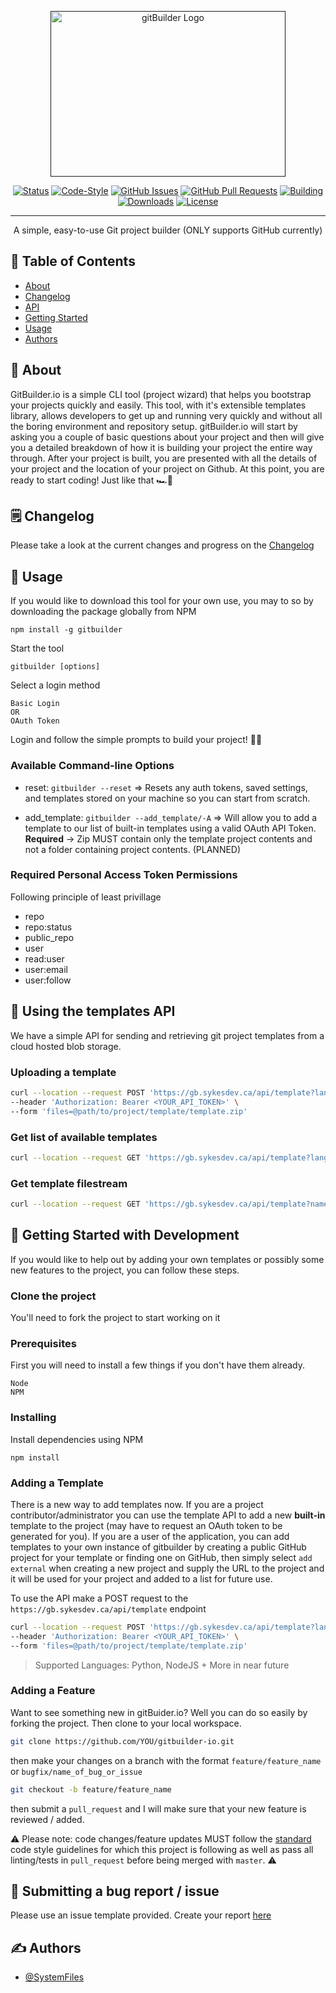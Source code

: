 <p align="center">
  <a href="" rel="noopener">
 <img width=376px height=265px src="https://i.imgur.com/oL6UMJl.png" alt="gitBuilder Logo"></a>
</p>

<div align="center">

[![Status](https://img.shields.io/badge/status-active-success.svg)]()
[![Code-Style](https://img.shields.io/badge/style-standard-green.svg)](https://standardjs.com/rules.html)
[![GitHub Issues](https://img.shields.io/github/issues/systemfiles/gitbuilder-io.svg)](https://github.com/SystemFiles/gitbuilder-io/issues)
[![GitHub Pull Requests](https://img.shields.io/github/issues-pr/systemfiles/gitbuilder-io.svg)](https://github.com/SystemFiles/gitbuilder-io/pulls)
[![Building](https://travis-ci.com/SystemFiles/gitbuilder-io.svg?token=6Y7YdX9nje6DsLwKzn5D&branch=master)](https://travis-ci.com/github/SystemFiles/gitbuilder-io)
[![Downloads](https://img.shields.io/npm/dm/gitbuilder-io.svg)](https://www.npmjs.com/package/gitbuilder-io)
[![License](https://img.shields.io/badge/license-MIT-blue.svg)](/LICENSE)

</div>

---

<p align="center"> A simple, easy-to-use Git project builder (ONLY supports GitHub currently)
    <br> 
</p>

## 📝 Table of Contents

- [About](#about)
- [Changelog](/CHANGELOG.md)
- [API](#api)
- [Getting Started](#getting_started)
- [Usage](#usage)
- [Authors](#authors)

## 🧐 About <a name = "about"></a>

GitBuilder.io is a simple CLI tool (project wizard) that helps you bootstrap your projects quickly and easily. This tool, with it's extensible templates library, allows developers to get up and running very quickly and without all the boring environment and repository setup. gitBuilder.io will start by asking you a couple of basic questions about your project and then will give you a detailed breakdown of how it is building your project the entire way through. After your project is built, you are presented with all the details of your project and the location of your project on Github. At this point, you are ready to start coding! Just like that 🏎💨

## 🗒 Changelog <a name = "changelog"></a>

Please take a look at the current changes and progress on the [Changelog](/CHANGELOG.md)

## 🎈 Usage <a name="usage"></a>

If you would like to download this tool for your own use, you may to so by downloading the package globally from NPM

```
npm install -g gitbuilder
```

Start the tool

```
gitbuilder [options]
```

Select a login method

```
Basic Login
OR
OAuth Token
```

Login and follow the simple prompts to build your project! 🙂🥂

### Available Command-line Options

- reset: `gitbuilder --reset` => Resets any auth tokens, saved settings, and templates stored on your machine so you can start from scratch.

- add_template: `gitbuilder --add_template/-A` => Will allow you to add a template to our list of built-in templates using a valid OAuth API Token. **Required** -> Zip MUST contain only the template project contents and not a folder containing project contents. (PLANNED)

### Required Personal Access Token Permissions

Following principle of least privillage

- repo
- repo:status
- public_repo
- user
- read:user
- user:email
- user:follow

## 📶 Using the templates API <a name = "api"></a>

We have a simple API for sending and retrieving git project templates from a cloud hosted blob storage.

### Uploading a template

```bash
curl --location --request POST 'https://gb.sykesdev.ca/api/template?lang=<LANGUAGE>' \
--header 'Authorization: Bearer <YOUR_API_TOKEN>' \
--form 'files=@path/to/project/template/template.zip'
```

### Get list of available templates

```bash
curl --location --request GET 'https://gb.sykesdev.ca/api/template?lang=<LANGUAGE>'
```

### Get template filestream

```bash
curl --location --request GET 'https://gb.sykesdev.ca/api/template?name=<TEMPLATE_NAME>&lang=<LANGUAGE>'
```

## 🏁 Getting Started with Development <a name = "getting_started"></a>

If you would like to help out by adding your own templates or possibly some new features to the project, you can follow these steps.

### Clone the project

You'll need to fork the project to start working on it

### Prerequisites

First you will need to install a few things if you don't have them already.

```
Node
NPM
```

### Installing

Install dependencies using NPM

```
npm install
```

### Adding a Template

There is a new way to add templates now. If you are a project contributor/administrator you can use the template API to add a new **built-in** template to the project (may have to request an OAuth token to be generated for you). If you are a user of the application, you can add templates to your own instance of gitbuilder by creating a public GitHub project for your template or finding one on GitHub, then simply select `add external` when creating a new project and supply the URL to the project and it will be used for your project and added to a list for future use.

To use the API make a POST request to the `https://gb.sykesdev.ca/api/template` endpoint

```bash
curl --location --request POST 'https://gb.sykesdev.ca/api/template?lang=<LANGUAGE>' \
--header 'Authorization: Bearer <YOUR_API_TOKEN>' \
--form 'files=@path/to/project/template/template.zip'
```

> Supported Languages: Python, NodeJS + More in near future

### Adding a Feature

Want to see something new in gitBuider.io? Well you can do so easily by forking the project. Then clone to your local workspace.

```bash
git clone https://github.com/YOU/gitbuilder-io.git
```

then make your changes on a branch with the format `feature/feature_name` or `bugfix/name_of_bug_or_issue`

```bash
git checkout -b feature/feature_name
```

then submit a `pull_request` and I will make sure that your new feature is reviewed / added.

⚠️ Please note: code changes/feature updates MUST follow the [standard](https://standardjs.com/rules.html) code style guidelines for which this project is following as well as pass all linting/tests in `pull_request` before being merged with `master`. ⚠️

## 🐛 Submitting a bug report / issue
Please use an issue template provided. Create your report [here](https://github.com/SystemFiles/gitbuilder-io/issues)

## ✍️ Authors <a name = "authors"></a>

- [@SystemFiles](https://github.com/systemfiles)
